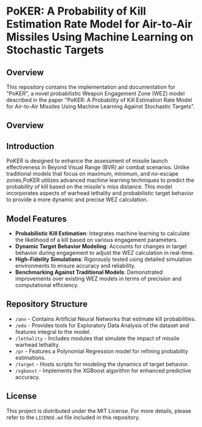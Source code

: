 # PoKER: A Probability of Kill Estimation Rate Model for Air-to-Air Missiles Using Machine Learning on Stochastic Targets

## Overview
This repository contains the implementation and documentation for "PoKER", a novel probabilistic Weapon Engagement Zone (WEZ) model described in the paper "PoKER: A Probability of Kill Estimation Rate Model for Air-to-Air Missiles Using Machine Learning Against Stochastic Targets".

## Overview

## Introduction
PoKER is designed to enhance the assessment of missile launch effectiveness in Beyond Visual Range (BVR) air combat scenarios. Unlike traditional models that focus on maximum, minimum, and no-escape zones,PoKER utilizes advanced machine learning techniques to predict the probability of kill based on the missile's miss distance. This model incorporates aspects of warhead lethality and probabilistic target behavior to provide a more dynamic and precise WEZ calculation.

## Model Features
- **Probabilistic Kill Estimation**: Integrates machine learning to calculate the likelihood of a kill based on various engagement parameters.
- **Dynamic Target Behavior Modeling**: Accounts for changes in target behavior during engagement to adjust the WEZ calculation in real-time.
- **High-Fidelity Simulations**: Rigorously tested using detailed simulation environments to ensure accuracy and reliability.
- **Benchmarking Against Traditional Models**: Demonstrated improvements over existing WEZ models in terms of precision and computational efficiency.

## Repository Structure
- `/ann` - Contains Artificial Neural Networks that estimate kill probabilities.
- `/eda` - Provides tools for Exploratory Data Analysis of the dataset and features integral to the model.
- `/lethality` - Includes modules that simulate the impact of missile warhead lethality.
- `/pr` - Features a Polynomial Regression model for refining probability estimations.
- `/target` - Hosts scripts for modeling the dynamics of target behavior.
- `/xgboost` - Implements the XGBoost algorithm for enhanced predictive accuracy.

## License
This project is distributed under the MIT License. For more details, please refer to the `LICENSE.md` file included in this repository.
